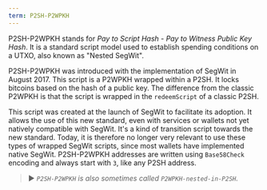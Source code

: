```yaml
---
term: P2SH-P2WPKH
---
```


P2SH-P2WPKH stands for *Pay to Script Hash - Pay to Witness Public Key Hash*. It is a standard script model used to establish spending conditions on a UTXO, also known as "Nested SegWit".

P2SH-P2WPKH was introduced with the implementation of SegWit in August 2017. This script is a P2WPKH wrapped within a P2SH. It locks bitcoins based on the hash of a public key. The difference from the classic P2WPKH is that the script is wrapped in the `redeemScript` of a classic P2SH.

This script was created at the launch of SegWit to facilitate its adoption. It allows the use of this new standard, even with services or wallets not yet natively compatible with SegWit. It's a kind of transition script towards the new standard. Today, it is therefore no longer very relevant to use these types of wrapped SegWit scripts, since most wallets have implemented native SegWit. P2SH-P2WPKH addresses are written using `Base58Check` encoding and always start with `3`, like any P2SH address.

> ► *`P2SH-P2WPKH` is also sometimes called `P2WPKH-nested-in-P2SH`.*